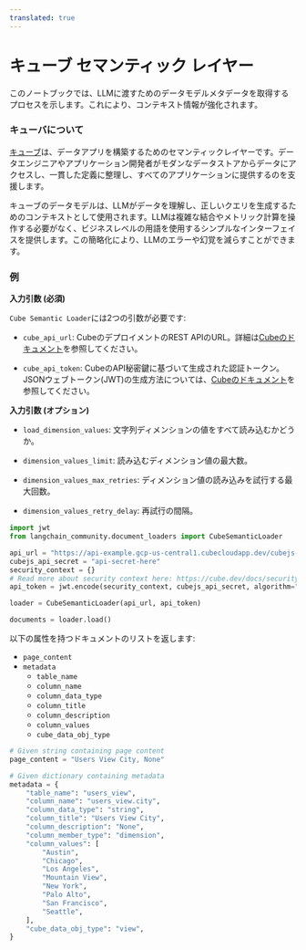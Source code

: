 ```yaml
---
translated: true
---
```


# キューブ セマンティック レイヤー

このノートブックでは、LLMに渡すためのデータモデルメタデータを取得するプロセスを示します。これにより、コンテキスト情報が強化されます。

### キューバについて

[キューブ](https://cube.dev/)は、データアプリを構築するためのセマンティックレイヤーです。データエンジニアやアプリケーション開発者がモダンなデータストアからデータにアクセスし、一貫した定義に整理し、すべてのアプリケーションに提供するのを支援します。

キューブのデータモデルは、LLMがデータを理解し、正しいクエリを生成するためのコンテキストとして使用されます。LLMは複雑な結合やメトリック計算を操作する必要がなく、ビジネスレベルの用語を使用するシンプルなインターフェイスを提供します。この簡略化により、LLMのエラーや幻覚を減らすことができます。

### 例

**入力引数 (必須)**

`Cube Semantic Loader`には2つの引数が必要です:

- `cube_api_url`: CubeのデプロイメントのREST APIのURL。詳細は[Cubeのドキュメント](https://cube.dev/docs/http-api/rest#configuration-base-path)を参照してください。

- `cube_api_token`: CubeのAPI秘密鍵に基づいて生成された認証トークン。JSONウェブトークン(JWT)の生成方法については、[Cubeのドキュメント](https://cube.dev/docs/security#generating-json-web-tokens-jwt)を参照してください。

**入力引数 (オプション)**

- `load_dimension_values`: 文字列ディメンションの値をすべて読み込むかどうか。

- `dimension_values_limit`: 読み込むディメンション値の最大数。

- `dimension_values_max_retries`: ディメンション値の読み込みを試行する最大回数。

- `dimension_values_retry_delay`: 再試行の間隔。

```python
import jwt
from langchain_community.document_loaders import CubeSemanticLoader

api_url = "https://api-example.gcp-us-central1.cubecloudapp.dev/cubejs-api/v1/meta"
cubejs_api_secret = "api-secret-here"
security_context = {}
# Read more about security context here: https://cube.dev/docs/security
api_token = jwt.encode(security_context, cubejs_api_secret, algorithm="HS256")

loader = CubeSemanticLoader(api_url, api_token)

documents = loader.load()
```

以下の属性を持つドキュメントのリストを返します:

- `page_content`
- `metadata`
  - `table_name`
  - `column_name`
  - `column_data_type`
  - `column_title`
  - `column_description`
  - `column_values`
  - `cube_data_obj_type`

```python
# Given string containing page content
page_content = "Users View City, None"

# Given dictionary containing metadata
metadata = {
    "table_name": "users_view",
    "column_name": "users_view.city",
    "column_data_type": "string",
    "column_title": "Users View City",
    "column_description": "None",
    "column_member_type": "dimension",
    "column_values": [
        "Austin",
        "Chicago",
        "Los Angeles",
        "Mountain View",
        "New York",
        "Palo Alto",
        "San Francisco",
        "Seattle",
    ],
    "cube_data_obj_type": "view",
}
```
